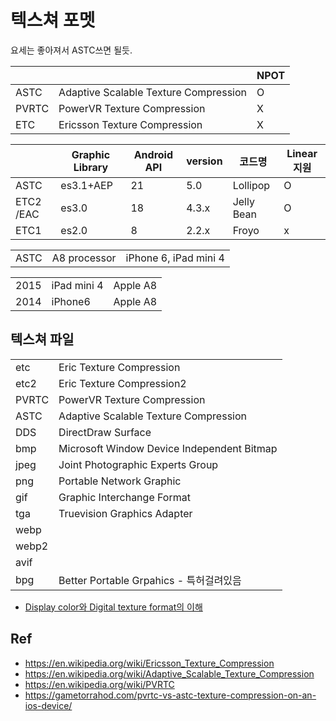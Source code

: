 # 텍스쳐 포멧

요세는 좋아져서 ASTC쓰면 될듯.

|       |                                       | NPOT |
| ----- | ------------------------------------- | ---- |
| ASTC  | Adaptive Scalable Texture Compression | O    |
| PVRTC | PowerVR Texture Compression           | X    |
| ETC   | Ericsson Texture Compression          | X    |

|           | Graphic Library | Android API | version | 코드명     | Linear지원 |
| --------- | --------------- | ----------- | ------- | ---------- | ---------- |
| ASTC      | es3.1+AEP       | 21          | 5.0     | Lollipop   | O          |
| ETC2 /EAC | es3.0           | 18          | 4.3.x   | Jelly Bean | O          |
| ETC1      | es2.0           | 8           | 2.2.x   | Froyo      | x          |

|      |              |                       |
| ---- | ------------ | --------------------- |
| ASTC | A8 processor | iPhone 6, iPad mini 4 |

|      |             |          |
| ---- | ----------- | -------- |
| 2015 | iPad mini 4 | Apple A8 |
| 2014 | iPhone6     | Apple A8 |

## 텍스쳐 파일

|       |                                            |
| ----- | ------------------------------------------ |
| etc   | Eric Texture Compression                   |
| etc2  | Eric Texture Compression2                  |
| PVRTC | PowerVR Texture Compression                |
| ASTC  | Adaptive Scalable Texture Compression      |
| DDS   | DirectDraw Surface                         |
| bmp   | Microsoft Window Device Independent Bitmap |
| jpeg  | Joint Photographic Experts Group           |
| png   | Portable Network Graphic                   |
| gif   | Graphic Interchange Format                 |
| tga   | Truevision Graphics Adapter                |
| webp  |                                            |
| webp2 |                                            |
| avif  |                                            |
| bpg   | Better Portable Grpahics - 특허걸려있음    |

- [Display color와 Digital texture format의 이해](https://www.slideshare.net/illustor/display-color-digital-texture-format)

## Ref

- <https://en.wikipedia.org/wiki/Ericsson_Texture_Compression>
- <https://en.wikipedia.org/wiki/Adaptive_Scalable_Texture_Compression>
- <https://en.wikipedia.org/wiki/PVRTC>
- <https://gametorrahod.com/pvrtc-vs-astc-texture-compression-on-an-ios-device/>
